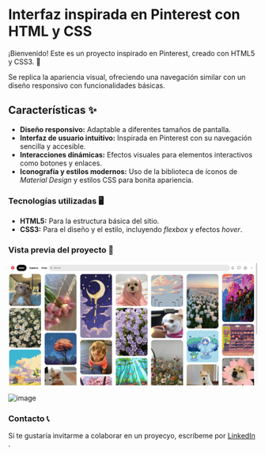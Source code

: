 # Interfaz inspirada en Pinterest con HTML y CSS

¡Bienvenido! Este es un proyecto inspirado en Pinterest, creado con HTML5 y CSS3. 🎨 

Se replica la apariencia visual, ofreciendo una navegación similar con un diseño responsivo con funcionalidades básicas. 

## Características ✨

- **Diseño responsivo:** Adaptable a diferentes tamaños de pantalla.
- **Interfaz de usuario intuitivo:** Inspirada en Pinterest con su navegación sencilla y accesible.
- **Interacciones dinámicas:** Efectos visuales para elementos interactivos como botones y enlaces.
- **Iconografía y estilos modernos:** Uso de la biblioteca de íconos de _Material Design_ y estilos CSS para bonita apariencia. 

### Tecnologías utilizadas  🖥️

- **HTML5:** Para la estructura básica del sitio.
- **CSS3:** Para el diseño y el estilo, incluyendo _flexbox_ y efectos _hover_.

### Vista previa del proyecto 💫

![Demo](imagenes/preview.png)

![image](https://github.com/xelrojas/interfazdepinterest/assets/70447276/5614402e-d886-4eac-87e9-8ccc344d9c92)


### Contacto 📞
Si te gustaría invitarme a colaborar en un proyecyo, escríbeme por [LinkedIn](https://www.linkedin.com/in/xelicpaularojasruelas/) .

